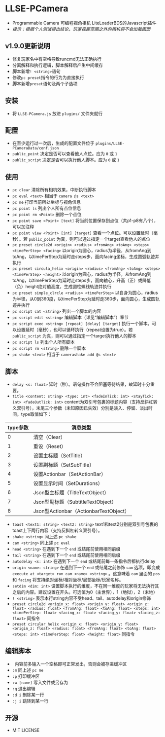 # LLSE-PCamera
+ Programmable Camera 可编程视角相机 LiteLoaderBDS的Javascript插件
+ *提示：根据个人测试得出结论，玩家视距范围之外的相机将不会加载画面*

## v1.9.0更新说明
+ 修复玩家名中有空格导致runcmd无法正确执行
+ 分离解释和执行逻辑，脚本解释后产生中间缓存
+ 脚本新增`! <string>`语句
+ 修改`pc preset`指令的行为为直接执行
+ 脚本新增`preset`语句及两个子选项

## 安装
+ 将 `LLSE-PCamera.js` 放进 `plugins/` 文件夹就行

## 配置
+ 在至少运行过一次后，生成的配置文件位于 `plugins/LLSE-PCameraData/conf.json`
+ `public_point` 决定是否可以查看他人点位。应为 `0` 或 `1`
+ `public_script` 决定是否可以执行他人脚本。应为 `0` 或 `1`

## 使用
+ `pc clear` 清除所有相机效果，中断执行脚本
+ `pc eval <text>` 相当于 `camera @s <text>`
+ `pc me` 打印当前所处坐标与视角信息
+ `pc point ls` 列出个人所有点位信息
+ `pc point rm <Point>` 删除一个点位
+ `pc point save <Point> [text]` 将当前位置保存到点位（共p1-p8有八个），可以加注释
+ `pc point view <Point> [int] [target]` 查看一个点位。可以设置延时（毫秒）。若 `public_point` 为真，则可以通过指定一个target查看他人的点位
+ `pc preset circle2d <origin> <radius> <fromAng> <toAng> <steps> <timePerStep> <facing>` 以origin为圆心，radius为半径，从fromAng到toAng，以timePerStep为延时走steps步，面向facing坐标，生成圆弧轨迹并执行
+ `pc preset circula_helix <origin> <radius> <fromAng> <toAng> <steps> <timePerStep> <height>` 以origin为圆心，radius为半径，从fromAng到toAng，以timePerStep为延时走steps步，面向轴心，升高（正）或降低（负）height绝对值高度，生成圆柱螺线轨迹并执行
+ `pc preset simple_clrcle <radius> <timePerStep>` 以自身为圆心，radius为半径，从0到360度，以timePerStep为延时走360步，面向圆心，生成圆轨迹并执行
+ `pc script cat <string>` 列出一个脚本的内容
+ `pc script edit <string>` 编辑脚本（详见“编辑脚本”）章节
+ `pc script exec <string> [repeat] [delay] [target]` 执行一个脚本。可以设置延时（毫秒），也可以循环执行（repeat设置为true）。若 `public_script` 为真，则可以通过指定一个target执行他人的脚本
+ `pc script ls` 列出个人所有脚本
+ `pc script rm <string>` 删除一个脚本
+ `pc shake <text>` 相当于 `camerashake add @s <text>`

## 脚本
+ `delay <s: float>` 延时（秒）。语句操作不会阻塞等待结果，故延时十分重要。
+ `title <content: string> <type: int> <fadeInTick: int> <stayTick: int> <fadeOutTick: int>` content为双引号包裹的标题内容（支持反斜杠转义双引号），末尾三个参数（未知原因已失效）分别是淡入、停留、淡出时间。type取值如下：

| type参数 | 消息类型 |
|---|---|
| 0 | 清空（Clear）
| 1 | 重设（Reset）
| 2 | 设置主标题（SetTitle）
| 3 | 设置副标题（SetSubTitle）
| 4 | 设置Actionbar（SetActionBar）
| 5 | 设置显示时间（SetDurations）
| 6 | Json型主标题（TitleTextObject）
| 7 | Json型副标题（SubtitleTextObject）
| 8 | Json型Actionbar（ActionbarTextObject）

+ `toast <text1: string> <text2: string>` text1和text2分别是双引号包裹的toast上下两行内容（支持反斜杠转义双引号）。
+ `shake <string>` 同上述 `pc shake`
+ `cam <string>` 同上述 `pc eval`
+ `head <string>` 在遇到下一个 `end` 或结尾前使用相同前缀
+ `tail <string>` 在遇到下一个 `end` 或结尾前使用相同后缀
+ `autodelay <s: int>` 在遇到下一个 `end` 或结尾前每一条指令后都执行delay
+ `origin <name: string>` 在遇到下一个 `end` 或结尾之前修饰 `cam` 选项，即变成 `execute at <target> run cam <name> <string>` 。这意味着 `cam` 里面的 `pos` 和 `facing` 将支持绝对坐标/相对坐标/局部坐标/玩家名称。
+ `setdim <dim: int>` 设置脚本执行的维度，不在同一维度的玩家将无法执行其之后的内容。建议设置在开头。可选值为0（主世界），1（地狱），2（末地）
+ `! <string>` 表示本行string内容不受head、tail、autodelay和origin修饰
+ `preset circle2d <origin_x: float> <origin_y: float> <origin_z: float> <radius: float> <fromAng: float> <toAng: float> <steps: int> <timePerStep: float> <facing_x: float> <facing_y: float> <facing_z: float>` 同指令
+ `preset circular_helix <origin_x: float> <origin_y: float> <origin_z: float> <radius: float> <fromAng: float> <toAng: float> <steps: int> <timePerStep: float> <height: float>` 同指令

## 编辑脚本
+ ` ` 内容前多输入一个空格即可正常发出，否则会被存进缓冲区
+ `:m` 同上述 `pc me`
+ `:p` 打印缓冲区
+ `:w [name]` 写入文件或另存为
+ `:q` 退出编辑
+ `:d i` 删除某一行
+ `:j i` 跳转到某一行

## 开源
+ MIT LICENSE
